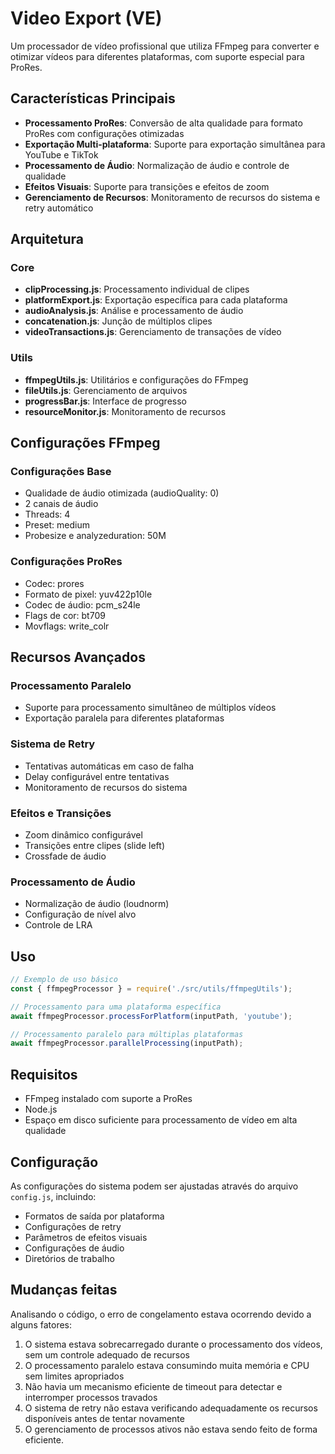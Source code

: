 # Video Export (VE)

Um processador de vídeo profissional que utiliza FFmpeg para converter e otimizar vídeos para diferentes plataformas, com suporte especial para ProRes.

## Características Principais

- **Processamento ProRes**: Conversão de alta qualidade para formato ProRes com configurações otimizadas
- **Exportação Multi-plataforma**: Suporte para exportação simultânea para YouTube e TikTok
- **Processamento de Áudio**: Normalização de áudio e controle de qualidade
- **Efeitos Visuais**: Suporte para transições e efeitos de zoom
- **Gerenciamento de Recursos**: Monitoramento de recursos do sistema e retry automático

## Arquitetura

### Core
- **clipProcessing.js**: Processamento individual de clipes
- **platformExport.js**: Exportação específica para cada plataforma
- **audioAnalysis.js**: Análise e processamento de áudio
- **concatenation.js**: Junção de múltiplos clipes
- **videoTransactions.js**: Gerenciamento de transações de vídeo

### Utils
- **ffmpegUtils.js**: Utilitários e configurações do FFmpeg
- **fileUtils.js**: Gerenciamento de arquivos
- **progressBar.js**: Interface de progresso
- **resourceMonitor.js**: Monitoramento de recursos

## Configurações FFmpeg

### Configurações Base
- Qualidade de áudio otimizada (audioQuality: 0)
- 2 canais de áudio
- Threads: 4
- Preset: medium
- Probesize e analyzeduration: 50M

### Configurações ProRes
- Codec: prores
- Formato de pixel: yuv422p10le
- Codec de áudio: pcm_s24le
- Flags de cor: bt709
- Movflags: write_colr

## Recursos Avançados

### Processamento Paralelo
- Suporte para processamento simultâneo de múltiplos vídeos
- Exportação paralela para diferentes plataformas

### Sistema de Retry
- Tentativas automáticas em caso de falha
- Delay configurável entre tentativas
- Monitoramento de recursos do sistema

### Efeitos e Transições
- Zoom dinâmico configurável
- Transições entre clipes (slide left)
- Crossfade de áudio

### Processamento de Áudio
- Normalização de áudio (loudnorm)
- Configuração de nível alvo
- Controle de LRA

## Uso

```javascript
// Exemplo de uso básico
const { ffmpegProcessor } = require('./src/utils/ffmpegUtils');

// Processamento para uma plataforma específica
await ffmpegProcessor.processForPlatform(inputPath, 'youtube');

// Processamento paralelo para múltiplas plataformas
await ffmpegProcessor.parallelProcessing(inputPath);
```

## Requisitos

- FFmpeg instalado com suporte a ProRes
- Node.js
- Espaço em disco suficiente para processamento de vídeo em alta qualidade

## Configuração

As configurações do sistema podem ser ajustadas através do arquivo `config.js`, incluindo:
- Formatos de saída por plataforma
- Configurações de retry
- Parâmetros de efeitos visuais
- Configurações de áudio
- Diretórios de trabalho

## Mudanças feitas

Analisando o código, o erro de congelamento estava ocorrendo devido a alguns fatores: 
1. O sistema estava sobrecarregado durante o processamento dos vídeos, sem um controle adequado de recursos 
2. O processamento paralelo estava consumindo muita memória e CPU sem limites apropriados 
3. Não havia um mecanismo eficiente de timeout para detectar e interromper processos travados 
4. O sistema de retry não estava verificando adequadamente os recursos disponíveis antes de tentar novamente 
5. O gerenciamento de processos ativos não estava sendo feito de forma eficiente.
